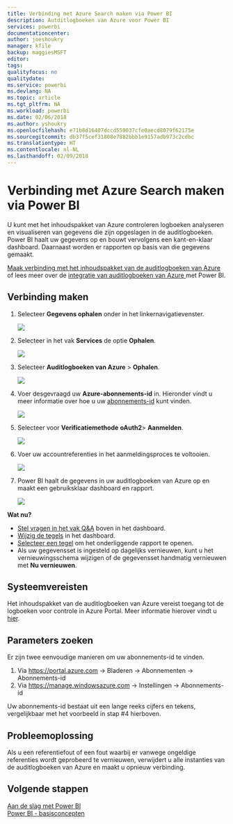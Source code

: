```yaml
---
title: Verbinding met Azure Search maken via Power BI
description: Autditlogboeken van Azure voor Power BI
services: powerbi
documentationcenter: 
author: joeshoukry
manager: kfile
backup: maggiesMSFT
editor: 
tags: 
qualityfocus: no
qualitydate: 
ms.service: powerbi
ms.devlang: NA
ms.topic: article
ms.tgt_pltfrm: NA
ms.workload: powerbi
ms.date: 02/06/2018
ms.author: yshoukry
ms.openlocfilehash: e71b8d16407dccd559037cfe0aecd8079f62175e
ms.sourcegitcommit: db37f5cef31808e7882bbb1e9157adb973c2cdbc
ms.translationtype: HT
ms.contentlocale: nl-NL
ms.lasthandoff: 02/09/2018
---
```

# <a name="connect-to-azure-audit-logs-with-power-bi"></a>Verbinding met Azure Search maken via Power BI
U kunt met het inhoudspakket van Azure controleren logboeken analyseren en visualiseren van gegevens die zijn opgeslagen in de auditlogboeken. Power BI haalt uw gegevens op en bouwt vervolgens een kant-en-klaar dashboard. Daarnaast worden er rapporten op basis van die gegevens gemaakt.

[Maak verbinding met het inhoudspakket van de auditlogboeken van Azure](https://app.powerbi.com/getdata/services/azure-audit-logs) of lees meer over de [integratie van auditlogboeken van Azure ](https://powerbi.microsoft.com/integrations/azure-audit-logs) met Power BI.

## <a name="how-to-connect"></a>Verbinding maken
1. Selecteer **Gegevens ophalen** onder in het linkernavigatievenster.  
   
    ![](media/service-connect-to-azure-audit-logs/getdata.png)
2. Selecteer in het vak **Services** de optie **Ophalen**.  
   
    ![](media/service-connect-to-azure-audit-logs/services.png) 
3. Selecteer **Auditlogboeken van Azure** > **Ophalen**.  
   
   ![](media/service-connect-to-azure-audit-logs/azureauditlogs.png)
4. Voer desgevraagd uw **Azure-abonnements-id** in. Hieronder vindt u meer informatie over hoe u uw [abonnements-id](#FindingParams) kunt vinden.   
   
    ![](media/service-connect-to-azure-audit-logs/parameters.png)
5. Selecteer voor **Verificatiemethode** **oAuth2**\> **Aanmelden**.
   
    ![](media/service-connect-to-azure-audit-logs/creds.png)
6. Voer uw accountreferenties in het aanmeldingsproces te voltooien.
   
    ![](media/service-connect-to-azure-audit-logs/login.png)
7. Power BI haalt de gegevens in uw auditlogboeken van Azure op en maakt een gebruiksklaar dashboard en rapport. 
   
    ![](media/service-connect-to-azure-audit-logs/dashboard.png)

**Wat nu?**

* [Stel vragen in het vak Q&A](power-bi-q-and-a.md) boven in het dashboard.
* [Wijzig de tegels](service-dashboard-edit-tile.md) in het dashboard.
* [Selecteer een tegel](service-dashboard-tiles.md) om het onderliggende rapport te openen.
* Als uw gegevensset is ingesteld op dagelijks vernieuwen, kunt u het vernieuwingsschema wijzigen of de gegevensset handmatig vernieuwen met **Nu vernieuwen**.

## <a name="system-requirements"></a>Systeemvereisten
Het inhoudspakket van de auditlogboeken van Azure vereist toegang tot de logboeken voor controle in Azure Portal. Meer informatie hierover vindt u [hier](https://azure.microsoft.com/documentation/articles/insights-debugging-with-events/).

<a name="FindingParams"></a>

## <a name="finding-parameters"></a>Parameters zoeken
Er zijn twee eenvoudige manieren om uw abonnements-id te vinden.

1. Via https://portal.azure.com -&gt; Bladeren -&gt; Abonnementen -&gt; Abonnements-id
2. Via https://manage.windowsazure.com -&gt; Instellingen -&gt; Abonnements-id

Uw abonnements-id bestaat uit een lange reeks cijfers en tekens, vergelijkbaar met het voorbeeld in stap \#4 hierboven. 

## <a name="troubleshooting"></a>Probleemoplossing
Als u een referentiefout of een fout waarbij er vanwege ongeldige referenties wordt geprobeerd te vernieuwen, verwijdert u alle instanties van de auditlogboeken van Azure en maakt u opnieuw verbinding.

## <a name="next-steps"></a>Volgende stappen
[Aan de slag met Power BI](service-get-started.md)  
[Power BI - basisconcepten](service-basic-concepts.md)  

